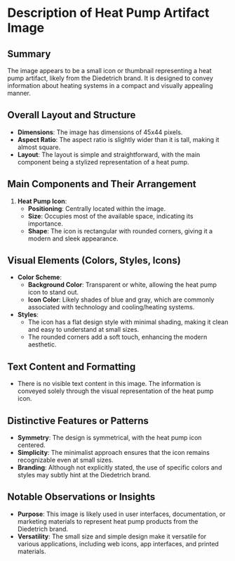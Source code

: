 # Description of Heat Pump Artifact Image

## Summary
The image appears to be a small icon or thumbnail representing a heat pump artifact, likely from the Diedetrich brand. It is designed to convey information about heating systems in a compact and visually appealing manner.

## Overall Layout and Structure
- **Dimensions**: The image has dimensions of 45x44 pixels.
- **Aspect Ratio**: The aspect ratio is slightly wider than it is tall, making it almost square.
- **Layout**: The layout is simple and straightforward, with the main component being a stylized representation of a heat pump.

## Main Components and Their Arrangement
1. **Heat Pump Icon**:
   - **Positioning**: Centrally located within the image.
   - **Size**: Occupies most of the available space, indicating its importance.
   - **Shape**: The icon is rectangular with rounded corners, giving it a modern and sleek appearance.

## Visual Elements (Colors, Styles, Icons)
- **Color Scheme**:
  - **Background Color**: Transparent or white, allowing the heat pump icon to stand out.
  - **Icon Color**: Likely shades of blue and gray, which are commonly associated with technology and cooling/heating systems.
- **Styles**:
  - The icon has a flat design style with minimal shading, making it clean and easy to understand at small sizes.
  - The rounded corners add a soft touch, enhancing the modern aesthetic.

## Text Content and Formatting
- There is no visible text content in this image. The information is conveyed solely through the visual representation of the heat pump icon.

## Distinctive Features or Patterns
- **Symmetry**: The design is symmetrical, with the heat pump icon centered.
- **Simplicity**: The minimalist approach ensures that the icon remains recognizable even at small sizes.
- **Branding**: Although not explicitly stated, the use of specific colors and styles may subtly hint at the Diedetrich brand.

## Notable Observations or Insights
- **Purpose**: This image is likely used in user interfaces, documentation, or marketing materials to represent heat pump products from the Diedetrich brand.
- **Versatility**: The small size and simple design make it versatile for various applications, including web icons, app interfaces, and printed materials.